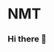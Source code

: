 # NMT
### Hi there 👋

<!--
**bangourahmed/NMT** is a ✨ _special_ ✨ repository because its `README.md` (this file) appears on your GitHub profile.

Here are some ideas to get you started:

- 🔭 I’m currently working on the operatives of MarianMT and its capacity to detect polysemy.
- 🌱 I’m currently learning R 
- 👯 I’m looking to collaborate on the working of Large Language Models (LLMs) and Pretrained Language Models (PLMs)
- 🤔 I’m looking for help with JavaScript
- 💬 Ask me about anything relevant to the abovementioned and I'll do my best to help
- 📫 How to reach me: ahmadbangoura1@gmail.com
- ⚡ Fun fact: I know how to swim!
